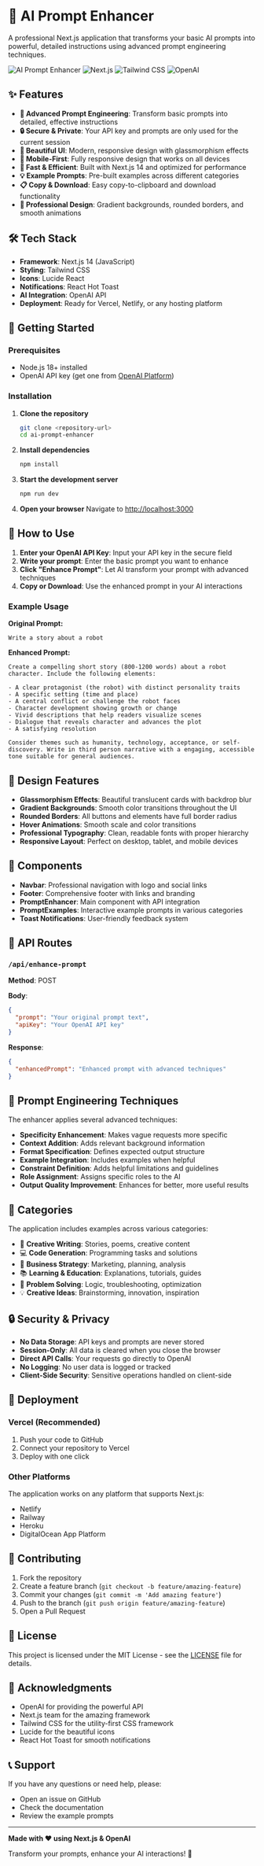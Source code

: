 # 🚀 AI Prompt Enhancer

A professional Next.js application that transforms your basic AI prompts into powerful, detailed instructions using advanced prompt engineering techniques.

![AI Prompt Enhancer](https://img.shields.io/badge/AI-Prompt%20Enhancer-blue?style=for-the-badge&logo=openai)
![Next.js](https://img.shields.io/badge/Next.js-14-black?style=for-the-badge&logo=next.js)
![Tailwind CSS](https://img.shields.io/badge/Tailwind-CSS-blue?style=for-the-badge&logo=tailwindcss)
![OpenAI](https://img.shields.io/badge/OpenAI-API-green?style=for-the-badge&logo=openai)

## ✨ Features

- **🎯 Advanced Prompt Engineering**: Transform basic prompts into detailed, effective instructions
- **🔒 Secure & Private**: Your API key and prompts are only used for the current session
- **🎨 Beautiful UI**: Modern, responsive design with glassmorphism effects
- **📱 Mobile-First**: Fully responsive design that works on all devices
- **🚀 Fast & Efficient**: Built with Next.js 14 and optimized for performance
- **💡 Example Prompts**: Pre-built examples across different categories
- **📋 Copy & Download**: Easy copy-to-clipboard and download functionality
- **🌈 Professional Design**: Gradient backgrounds, rounded borders, and smooth animations

## 🛠️ Tech Stack

- **Framework**: Next.js 14 (JavaScript)
- **Styling**: Tailwind CSS
- **Icons**: Lucide React
- **Notifications**: React Hot Toast
- **AI Integration**: OpenAI API
- **Deployment**: Ready for Vercel, Netlify, or any hosting platform

## 🚀 Getting Started

### Prerequisites

- Node.js 18+ installed
- OpenAI API key (get one from [OpenAI Platform](https://platform.openai.com/api-keys))

### Installation

1. **Clone the repository**
   ```bash
   git clone <repository-url>
   cd ai-prompt-enhancer
   ```

2. **Install dependencies**
   ```bash
   npm install
   ```

3. **Start the development server**
   ```bash
   npm run dev
   ```

4. **Open your browser**
   Navigate to [http://localhost:3000](http://localhost:3000)

## 🎯 How to Use

1. **Enter your OpenAI API Key**: Input your API key in the secure field
2. **Write your prompt**: Enter the basic prompt you want to enhance
3. **Click "Enhance Prompt"**: Let AI transform your prompt with advanced techniques
4. **Copy or Download**: Use the enhanced prompt in your AI interactions

### Example Usage

**Original Prompt:**
```
Write a story about a robot
```

**Enhanced Prompt:**
```
Create a compelling short story (800-1200 words) about a robot character. Include the following elements:

- A clear protagonist (the robot) with distinct personality traits
- A specific setting (time and place)
- A central conflict or challenge the robot faces
- Character development showing growth or change
- Vivid descriptions that help readers visualize scenes
- Dialogue that reveals character and advances the plot
- A satisfying resolution

Consider themes such as humanity, technology, acceptance, or self-discovery. Write in third person narrative with a engaging, accessible tone suitable for general audiences.
```

## 🎨 Design Features

- **Glassmorphism Effects**: Beautiful translucent cards with backdrop blur
- **Gradient Backgrounds**: Smooth color transitions throughout the UI
- **Rounded Borders**: All buttons and elements have full border radius
- **Hover Animations**: Smooth scale and color transitions
- **Professional Typography**: Clean, readable fonts with proper hierarchy
- **Responsive Layout**: Perfect on desktop, tablet, and mobile devices

## 📱 Components

- **Navbar**: Professional navigation with logo and social links
- **Footer**: Comprehensive footer with links and branding
- **PromptEnhancer**: Main component with API integration
- **PromptExamples**: Interactive example prompts in various categories
- **Toast Notifications**: User-friendly feedback system

## 🔧 API Routes

### `/api/enhance-prompt`

**Method**: POST

**Body**:
```json
{
  "prompt": "Your original prompt text",
  "apiKey": "Your OpenAI API key"
}
```

**Response**:
```json
{
  "enhancedPrompt": "Enhanced prompt with advanced techniques"
}
```

## 🎯 Prompt Engineering Techniques

The enhancer applies several advanced techniques:

- **Specificity Enhancement**: Makes vague requests more specific
- **Context Addition**: Adds relevant background information
- **Format Specification**: Defines expected output structure
- **Example Integration**: Includes examples when helpful
- **Constraint Definition**: Adds helpful limitations and guidelines
- **Role Assignment**: Assigns specific roles to the AI
- **Output Quality Improvement**: Enhances for better, more useful results

## 🌟 Categories

The application includes examples across various categories:

- 🎨 **Creative Writing**: Stories, poems, creative content
- 💻 **Code Generation**: Programming tasks and solutions
- 💼 **Business Strategy**: Marketing, planning, analysis
- 📚 **Learning & Education**: Explanations, tutorials, guides
- 🧠 **Problem Solving**: Logic, troubleshooting, optimization
- 💡 **Creative Ideas**: Brainstorming, innovation, inspiration

## 🔒 Security & Privacy

- **No Data Storage**: API keys and prompts are never stored
- **Session-Only**: All data is cleared when you close the browser
- **Direct API Calls**: Your requests go directly to OpenAI
- **No Logging**: No user data is logged or tracked
- **Client-Side Security**: Sensitive operations handled on client-side

## 🚀 Deployment

### Vercel (Recommended)

1. Push your code to GitHub
2. Connect your repository to Vercel
3. Deploy with one click

### Other Platforms

The application works on any platform that supports Next.js:
- Netlify
- Railway
- Heroku
- DigitalOcean App Platform

## 🤝 Contributing

1. Fork the repository
2. Create a feature branch (`git checkout -b feature/amazing-feature`)
3. Commit your changes (`git commit -m 'Add amazing feature'`)
4. Push to the branch (`git push origin feature/amazing-feature`)
5. Open a Pull Request

## 📄 License

This project is licensed under the MIT License - see the [LICENSE](LICENSE) file for details.

## 🙏 Acknowledgments

- OpenAI for providing the powerful API
- Next.js team for the amazing framework
- Tailwind CSS for the utility-first CSS framework
- Lucide for the beautiful icons
- React Hot Toast for smooth notifications

## 📞 Support

If you have any questions or need help, please:
- Open an issue on GitHub
- Check the documentation
- Review the example prompts

---

**Made with ❤️ using Next.js & OpenAI**

Transform your prompts, enhance your AI interactions! 🚀